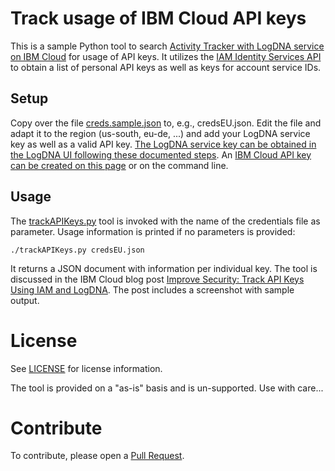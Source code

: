 # Track usage of IBM Cloud API keys

This is a sample Python tool to search [Activity Tracker with LogDNA service on IBM Cloud](https://cloud.ibm.com/docs/services/Activity-Tracker-with-LogDNA?topic=logdnaat-getting-started) for usage of API keys. It utilizes the [IAM Identity Services API](https://cloud.ibm.com/apidocs/iam-identity-token-api#introduction) to obtain a list of personal API keys as well as keys for account service IDs.

## Setup

Copy over the file [creds.sample.json](creds.sample.json) to, e.g., credsEU.json. Edit the file and adapt it to the region (us-south, eu-de, ...) and add your LogDNA service key as well as a valid API key. [The LogDNA service key can be obtained in the LogDNA UI following these documented steps](https://cloud.ibm.com/docs/services/Activity-Tracker-with-LogDNA?topic=logdnaat-export#export_step3). An [IBM Cloud API key can be created on this page](https://cloud.ibm.com/iam/apikeys) or on the command line.

## Usage

The [trackAPIKeys.py](trackAPIKeys.py) tool is invoked with the name of the credentials file as parameter. Usage information is printed if no parameters is provided:

```
./trackAPIKeys.py credsEU.json
```

It returns a JSON document with information per individual key. The tool is discussed in the IBM Cloud blog post [Improve Security: Track API Keys Using IAM and LogDNA](https://www.ibm.com/cloud/blog/improve-security-track-api-keys-using-iam-and-logdna). The post includes a screenshot with sample output.

# License

See [LICENSE](/LICENSE) for license information.

The tool is provided on a "as-is" basis and is un-supported. Use with care...

# Contribute

To contribute, please open a [Pull Request](/pulls).